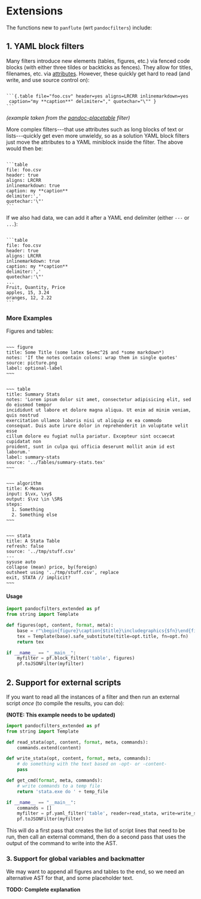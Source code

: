 
# Extensions

The functions new to `panflute` (wrt `pandocfilters`) include:

## 1. YAML block filters

Many filters introduce new elements (tables, figures, etc.) via fenced code blocks
(with either three tildes or backticks as fences).
They allow for titles, filenames, etc. via [attributes](http://pandoc.org/README.html#fenced-code-blocks).
However, these quickly get hard to read (and write, and use source control on):

<pre><code>
```{.table file="foo.csv" header=yes aligns=LRCRR inlinemarkdown=yes
 caption="my **caption**" delimiter="," quotechar="\"" }
```
</code></pre>

*(example taken from the [pandoc-placetable](https://github.com/mb21/pandoc-placetable) filter)*

More complex filters---that use attributes such as long blocks of text or lists---quickly get even more unwieldy,
so as a solution YAML block filters just move the attributes
to a YAML miniblock inside the filter. The above would then be:

<pre><code>
```table
file: foo.csv
header: true
aligns: LRCRR
inlinemarkdown: true
caption: my **caption**
delimiter:','
quotechar:'\"'
```
</code></pre>

If we also had data, we can add it after a YAML end delimiter (either `---` or `...`):

<pre><code>
```table
file: foo.csv
header: true
aligns: LRCRR
inlinemarkdown: true
caption: my **caption**
delimiter:','
quotechar:'\"'
...
Fruit, Quantity, Price  
apples, 15, 3.24  
oranges, 12, 2.22
```
</code></pre>


### More Examples

Figures and tables:

<pre><code>
~~~ figure
title: Some Title (some latex $e=mc^2$ and *some markdown*)
notes: 'If the notes contain colons: wrap them in single quotes'
source: picture.png
label: optional-label
~~~
</code></pre>

<pre><code>
~~~ table
title: Summary Stats
notes: 'Lorem ipsum dolor sit amet, consectetur adipisicing elit, sed do eiusmod tempor
incididunt ut labore et dolore magna aliqua. Ut enim ad minim veniam, quis nostrud
exercitation ullamco laboris nisi ut aliquip ex ea commodo
consequat. Duis aute irure dolor in reprehenderit in voluptate velit esse
cillum dolore eu fugiat nulla pariatur. Excepteur sint occaecat cupidatat non
proident, sunt in culpa qui officia deserunt mollit anim id est laborum.'
label: summary-stats
source: '../Tables/summary-stats.tex'
~~~
</code></pre>

<pre><code>
~~~ algorithm
title: K-Means
input: $\vx, \vy$
output: $\vz \in \SR$
steps:
  1. Something
  2. Something else
~~~
</code></pre>

<pre><code>
~~~ stata
title: A Stata Table
refresh: false
source: '../tmp/stuff.csv'
---
sysuse auto
collapse (mean) price, by(foreign)
outsheet using '../tmp/stuff.csv', replace
exit, STATA // implicit?
~~~
</code></pre>

#### Usage

```python
import pandocfilters_extended as pf
from string import Template

def figures(opt, content, format, meta):
    base = r"\begin{figure}\caption{$title}\includegraphics{$fn}\end{figure}"
    tex = Template(base).safe_substitute(title=opt.title, fn=opt.fn)
    return tex

if __name__ == "__main__":
    myfilter = pf.block_filter('table', figures)
    pf.toJSONFilter(myfilter)
```

## 2. Support for external scripts

If you want to read all the instances of a filter and then run an external script
*once* (to compile the results, you can do):

**(NOTE: This example needs to be updated)**

```python
import pandocfilters_extended as pf
from string import Template

def read_stata(opt, content, format, meta, commands):
    commands.extend(content)

def write_stata(opt, content, format, meta, commands):
    # do something with the text based on -opt- or -content-
    pass

def get_cmd(format, meta, commands):
    # write commands to a temp file
    return 'stata.exe do ' + temp_file

if __name__ == "__main__":
    commands = []
    myfilter = pf.yaml_filter('table', reader=read_stata, write=write_stata, cmd=get_cmd, commands=commands)
    pf.toJSONFilter(myfilter)
```

This will do a first pass that creates the list of script lines that need to be run, then call an external command,
then do a second pass that uses the output of the command to write into the AST.

### 3. Support for global variables and backmatter

We may want to append all figures and tables to the end, so we need an alternative AST for that,
and some placeholder text.

**TODO: Complete explanation**


